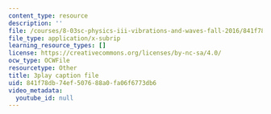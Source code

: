 ```yaml
---
content_type: resource
description: ''
file: /courses/8-03sc-physics-iii-vibrations-and-waves-fall-2016/841f78db74ef507688a0fa06f6773db6_kKIQ1h9UuA.vtt
file_type: application/x-subrip
learning_resource_types: []
license: https://creativecommons.org/licenses/by-nc-sa/4.0/
ocw_type: OCWFile
resourcetype: Other
title: 3play caption file
uid: 841f78db-74ef-5076-88a0-fa06f6773db6
video_metadata:
  youtube_id: null
---
```

